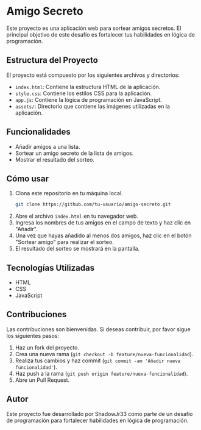 # Amigo Secreto

Este proyecto es una aplicación web para sortear amigos secretos. El principal objetivo de este desafío es fortalecer tus habilidades en lógica de programación.

## Estructura del Proyecto

El proyecto está compuesto por los siguientes archivos y directorios:

- `index.html`: Contiene la estructura HTML de la aplicación.
- `style.css`: Contiene los estilos CSS para la aplicación.
- `app.js`: Contiene la lógica de programación en JavaScript.
- `assets/`: Directorio que contiene las imágenes utilizadas en la aplicación.

## Funcionalidades

- Añadir amigos a una lista.
- Sortear un amigo secreto de la lista de amigos.
- Mostrar el resultado del sorteo.

## Cómo usar

1. Clona este repositorio en tu máquina local.
    ```sh
    git clone https://github.com/tu-usuario/amigo-secreto.git
    ```
2. Abre el archivo `index.html` en tu navegador web.
3. Ingresa los nombres de tus amigos en el campo de texto y haz clic en "Añadir".
4. Una vez que hayas añadido al menos dos amigos, haz clic en el botón "Sortear amigo" para realizar el sorteo.
5. El resultado del sorteo se mostrará en la pantalla.

## Tecnologías Utilizadas

- HTML
- CSS
- JavaScript

## Contribuciones

Las contribuciones son bienvenidas. Si deseas contribuir, por favor sigue los siguientes pasos:

1. Haz un fork del proyecto.
2. Crea una nueva rama (`git checkout -b feature/nueva-funcionalidad`).
3. Realiza tus cambios y haz commit (`git commit -am 'Añadir nueva funcionalidad'`).
4. Haz push a la rama (`git push origin feature/nueva-funcionalidad`).
5. Abre un Pull Request.


## Autor

Este proyecto fue desarrollado por ShadowJr33 como parte de un desafío de programación para fortalecer habilidades en lógica de programación.